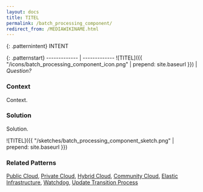 ```yaml
---
layout: docs
title: TITEL
permalink: /batch_processing_component/
redirect_from: /MEDIAWIKINAME.html
---
```


{: .patternintent}
INTENT

{: .patternstart}
------------- | -------------
![TITEL]({{ "/icons/batch_processing_component_icon.png" | prepend: site.baseurl }})  | *Question?*

### Context

Context.

### Solution

Solution.
 
![TITEL]({{ "/sketches/batch_processing_component_sketch.png" | prepend: site.baseurl }})

### Related Patterns
[Public Cloud](/public_cloud/), [Private Cloud](/private_cloud/), [Hybrid Cloud](/hybrid_cloud/), [Community Cloud](/community_cloud/), [Elastic Infrastructure](/elastic_infrastructure/), [Watchdog](/watchdog/), [Update Transition Process](/update_transition_process/)